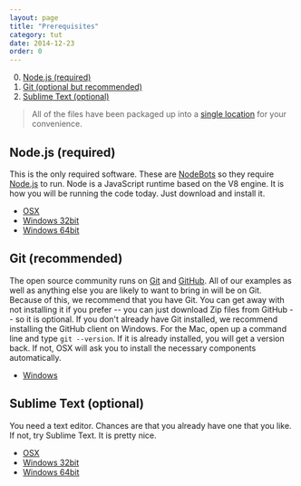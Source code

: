 ```yaml
---
layout: page
title: "Prerequisites"
category: tut
date: 2014-12-23
order: 0
---
```


0. [Node.js (required)](#nodejs)
0. [Git (optional but recommended)](#git)
0. [Sublime Text (optional)](#sublime)

> All of the files have been packaged up into a [single location](http://todomvc.com) for your convenience.

<a name="nodejs"></a>
## Node.js (required) 
This is the only required software.  These are [NodeBots](http://nodebots.io) so they require [Node.js](http://nodejs.org) to run. Node is a JavaScript runtime based on the V8 engine.  It is how you will be running the code today.  Just download and install it.

- [OSX](https://nodejs.org/dist/v5.1.0/node-v5.1.0.pkg)
- [Windows 32bit](https://nodejs.org/dist/v5.1.0/node-v5.1.0-x86.msi)
- [Windows 64bit](https://nodejs.org/dist/v5.1.0/node-v5.1.0-x64.msi)

<a name="git"></a>
## Git (recommended)
The open source community runs on [Git](http://git-scm.com/) and [GitHub](http://github.com).  All of our examples as well as anything else you are likely to want to bring in will be on Git.  Because of this, we recommend that you have Git.  You can get away with not installing it if you prefer -- you can just download Zip files from GitHub -- so it is optional.  If you don't already have Git installed, we recommend installing the GitHub client on Windows.  For the Mac, open up a command line and type `git --version`.  If it is already installed, you will get a version back.  If not, OSX will ask you to install the necessary components automatically.

- [Windows](https://github-windows.s3.amazonaws.com/GitHubSetup.exe)

<a name="sublime"></a>
## Sublime Text (optional)
You need a text editor.  Chances are that you already have one that you like.  If not, try Sublime Text.  It is pretty nice.

- [OSX](http://c758482.r82.cf2.rackcdn.com/Sublime%20Text%20Build%203083.dmg)
- [Windows 32bit](http://c758482.r82.cf2.rackcdn.com/Sublime%20Text%20Build%203083%20Setup.exe)
- [Windows 64bit](http://c758482.r82.cf2.rackcdn.com/Sublime%20Text%20Build%203083%20x64%20Setup.exe)

